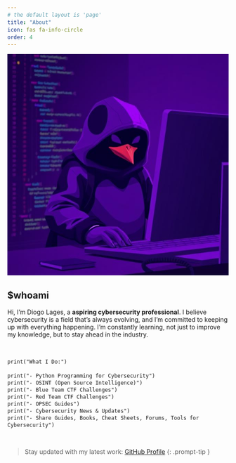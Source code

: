 ```yaml
---
# the default layout is 'page'
title: "About"
icon: fas fa-info-circle
order: 4
---
```


![About Image](assets/img/pfp.png)

## **$whoami**

Hi, I’m Diogo Lages, a **aspiring cybersecurity professional**. I believe cybersecurity is a field that’s always evolving, and I’m committed to keeping up with everything happening. I’m constantly learning, not just to improve my knowledge, but to stay ahead in the industry.


<br>

```shell
print("What I Do:")

print("- Python Programming for Cybersecurity")
print("- OSINT (Open Source Intelligence)")
print("- Blue Team CTF Challenges")
print("- Red Team CTF Challenges")
print("- OPSEC Guides")
print("- Cybersecurity News & Updates")
print("- Share Guides, Books, Cheat Sheets, Forums, Tools for Cybersecurity")
```

<br>



> Stay updated with my latest work: [GitHub Profile](https://github.com/Diogo-Lages)
{: .prompt-tip }
